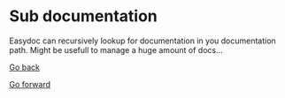 # Sub documentation

Easydoc can recursively lookup for documentation in you documentation path.
Might be usefull to manage a huge amount of docs...

[Go back](../)

[Go forward](../SubSubFolder/)